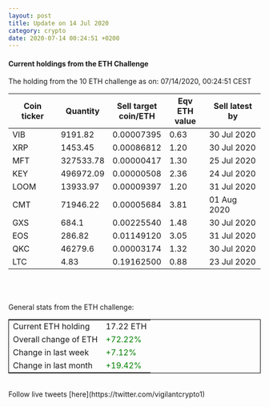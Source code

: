 ```yaml
---
layout: post
title: Update on 14 Jul 2020
category: crypto
date: 2020-07-14 00:24:51 +0200
---
```

<!-- Global site tag (gtag.js) - Google Analytics -->
<script async src="https://www.googletagmanager.com/gtag/js?id=UA-103831149-5"></script>
<script>
  window.dataLayer = window.dataLayer || [];
  function gtag(){dataLayer.push(arguments);}
  gtag('js', new Date());

  gtag('config', 'UA-103831149-5');
</script>


#### Current holdings from the ETH Challenge

The holding from the 10 ETH challenge as on: 07/14/2020, 00:24:51 CEST

|Coin ticker|Quantity|Sell target<br>coin/ETH|Eqv ETH<br>value|Sell latest by|
|-----------|--------|-----------|-----------|--------------|
VIB|9191.82|  0.00007395|0.63|30 Jul 2020|
XRP|1453.45|  0.00086812|1.20|30 Jul 2020|
MFT|327533.78|  0.00000417|1.30|25 Jul 2020|
KEY|496972.09|  0.00000508|2.36|24 Jul 2020|
LOOM|13933.97|  0.00009397|1.20|31 Jul 2020|
CMT|71946.22|  0.00005684|3.81|01 Aug 2020|
GXS|684.1|  0.00225540|1.48|30 Jul 2020|
EOS|286.82|  0.01149120|3.05|31 Jul 2020|
QKC|46279.6|  0.00003174|1.32|30 Jul 2020|
LTC|4.83|  0.19162500|0.88|23 Jul 2020|

<br>
<br>
<br>
General stats from the ETH challenge:

<table style="border:1px solid black;margin-left:auto;margin-right:auto;">
	<tbody>
	<tr>
		<td>Current ETH holding</td>
		<td>     17.22 ETH</td>
	</tr>
	<tr>
		<td>Overall change of ETH</td>
		<td><font color="green">+72.22%</font></td>
	</tr>
	<tr>
		<td>Change in last week</td>
		<td><font color="green">+7.12%</font></td>
	</tr>
	<tr>
		<td>Change in last month</td>
		<td><font color="green">+19.42%</font></td>
	</tr>
	</tbody>
</table>

<br>
Follow live tweets [here](https://twitter.com/vigilantcrypto1)
<br>
<br>